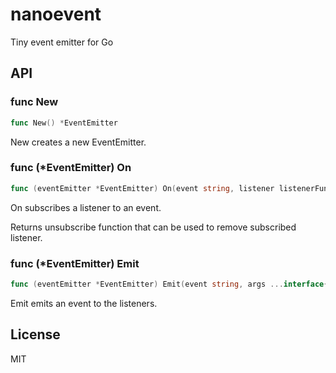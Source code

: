 # nanoevent

Tiny event emitter for Go

## API

### func New

```go
func New() *EventEmitter
```

New creates a new EventEmitter.

### func (\*EventEmitter) On

```go
func (eventEmitter *EventEmitter) On(event string, listener listenerFunc) func()
```

On subscribes a listener to an event.

Returns unsubscribe function that can be used to remove subscribed listener.

### func (\*EventEmitter) Emit

```go
func (eventEmitter *EventEmitter) Emit(event string, args ...interface{})
```

Emit emits an event to the listeners.

## License

MIT
